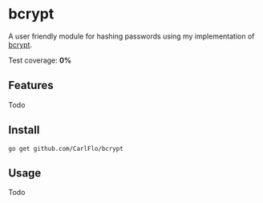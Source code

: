 # bcrypt

A user friendly module for hashing passwords using my implementation of [bcrypt](https://en.wikipedia.org/wiki/Bcrypt). 

Test coverage: **0%**

## Features

Todo

## Install

```
go get github.com/CarlFlo/bcrypt
```

## Usage

Todo